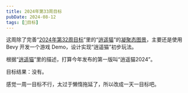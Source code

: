 ```yaml
---
title: 2024年第33周目标
pubDate: 2024-08-12
tags: [🎯目标]
---
```


这周除了完善“[2024年第32周目标](/studio/20240807-week-target-2024-32)”里的“[逍遥猫](/studio/20240805-xycat)”的[凝聚态图景](/studio/20240807-condensed-state-picture)，主要还是使用 Bevy 开发一个游戏 Demo，设计实现“逍遥猫”初步玩法。

根据“[逍遥猫](/studio/20240805-xycat)”里的描述，打算今年发布的第一版叫“逍遥猫2024”。

目标结果：没有。

感觉一周一目标不行，太过于懒惰拖延了，所以改成一天一目标吧。
